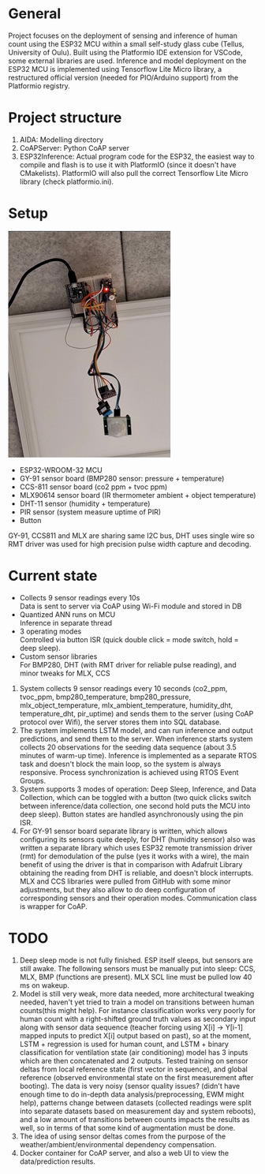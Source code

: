 # General
Project focuses on the deployment of sensing and inference of human count using the ESP32 MCU within a small self-study glass cube (Tellus, University of Oulu). Built using the Platformio IDE extension for VSCode, some external libraries are used. Inference and model deployment on the ESP32 MCU is implemented using Tensorflow Lite Micro library, a restructured official version (needed for PIO/Arduino support) from the Platformio registry. 
# Project structure
 1. AIDA: Modelling directory
 2. CoAPServer: Python CoAP server
 3. ESP32Inference: Actual program code for the ESP32, the easiest way to compile and flash is to use it with PlatformIO (since it doesn't have CMakelists). PlatformIO will also pull the correct Tensorflow Lite Micro library (check platformio.ini).
# Setup
![](Setup.png)
* ESP32-WROOM-32 MCU
* GY-91 sensor board (BMP280 sensor: pressure + temperature)
* CCS-811 sensor board (co2 ppm + tvoc ppm)
* MLX90614 sensor board (IR thermometer ambient + object temperature)
* DHT-11 sensor (humidity + temperature)
* PIR sensor (system measure uptime of PIR)
* Button

GY-91, CCS811 and MLX are sharing same I2C bus, DHT uses single wire so RMT driver was used for high precision pulse width capture and decoding.


# Current state
* Collects 9 sensor readings every 10s  
Data is sent to server via CoAP using Wi-Fi module and stored in DB
* Quantized ANN runs on MCU  
Inference in separate thread
* 3 operating modes  
Controlled via button ISR (quick double click = mode switch, hold = deep sleep).
* Custom sensor libraries  
For BMP280, DHT (with RMT driver for reliable pulse reading), and minor tweaks for MLX, CCS
1. System collects 9 sensor readings every 10 seconds (co2_ppm, tvoc_ppm, bmp280_temperature, bmp280_pressure, mlx_object_temperature, mlx_ambient_temperature, humidity_dht, temperature_dht, pir_uptime) and sends them to the server (using CoAP protocol over Wifi), the server stores them into SQL database.
2. The system implements LSTM model, and can run inference and output predictions, and send them to the server. When inference starts system collects 20 observations for the seeding data sequence (about 3.5 minutes of warm-up time). Inference is implemented as a separate RTOS task and doesn't block the main loop, so the system is always responsive. Process synchronization is achieved using RTOS Event Groups.
3. System supports 3 modes of operation: Deep Sleep, Inference, and Data Collection, which can be toggled with a button (two quick clicks switch between inference/data collection, one second hold puts the MCU into deep sleep). Button states are handled asynchronously using the pin ISR.
4. For GY-91 sensor board separate library is written, which allows configuring its sensors quite deeply, for DHT (humidity sensor) also was written a separate library which uses ESP32 remote transmission driver (rmt) for demodulation of the pulse (yes it works with a wire), the main benefit of using the driver is that in comparison with Adafruit Library obtaining the reading from DHT is reliable, and doesn't block interrupts. MLX and CCS libraries were pulled from GitHub with some minor adjustments, but they also allow to do deep configuration of corresponding sensors and their operation modes. Communication class is wrapper for CoAP.
# TODO
1.  Deep sleep mode is not fully finished. ESP itself sleeps, but sensors are still awake. The following sensors must be manually put into sleep: CCS, MLX, BMP (functions are present). MLX SCL line must be pulled low 40 ms on wakeup.
2.  Model is still very weak, more data needed, more architectural tweaking needed, haven't yet tried to train a model on transitions between human counts(this might help). For instance classification works very poorly for human count with a right-shifted ground truth values as secondary input along with sensor data sequence (teacher forcing using X[i] -> Y[i-1] mapped inputs to predict X[i] output based on past), so at the moment, LSTM + regression is used for human count, and LSTM + binary classification for ventilation state (air conditioning) model has 3 inputs which are then concatenated and 2 outputs. Tested training on sensor deltas from local reference state (first vector in sequence), and global reference (observed environmental state on the first measurement after booting). The data is very noisy (sensor quality issues? (didn't have enough time to do in-depth data analysis/preprocessing, EWM might help), patterns change between datasets (collected readings were split into separate datasets based on measurement day and system reboots), and a low amount of transitions between counts impacts the results as well, so in terms of that some kind of augmentation must be done.
3.  The idea of using sensor deltas comes from the purpose of the weather/ambient/environmental dependency compensation.
4.  Docker container for CoAP server, and also a web UI to view the data/prediction results.
